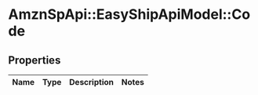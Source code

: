 # AmznSpApi::EasyShipApiModel::Code

## Properties
Name | Type | Description | Notes
------------ | ------------- | ------------- | -------------


